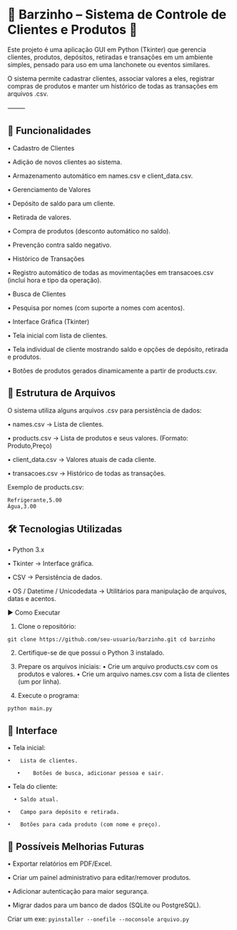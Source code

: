 # 💎 Barzinho – Sistema de Controle de Clientes e Produtos 💎

Este projeto é uma aplicação GUI em Python (Tkinter) que gerencia clientes, produtos, depósitos, retiradas e transações em um ambiente simples, pensado para uso em uma lanchonete ou eventos similares.

O sistema permite cadastrar clientes, associar valores a eles, registrar compras de produtos e manter um histórico de todas as transações em arquivos .csv.

⸻

## 🚀 Funcionalidades

• Cadastro de Clientes

• Adição de novos clientes ao sistema.

•	Armazenamento automático em names.csv e client_data.csv.

•	Gerenciamento de Valores

•	Depósito de saldo para um cliente.

•	Retirada de valores.

•	Compra de produtos (desconto automático no saldo).

•	Prevenção contra saldo negativo.

•	Histórico de Transações

•	Registro automático de todas as movimentações em transacoes.csv (inclui hora e tipo da operação).

•	Busca de Clientes

•	Pesquisa por nomes (com suporte a nomes com acentos).

•	Interface Gráfica (Tkinter)

•	Tela inicial com lista de clientes.

•	Tela individual de cliente mostrando saldo e opções de depósito, retirada e produtos.

•	Botões de produtos gerados dinamicamente a partir de products.csv.



## 📂 Estrutura de Arquivos

O sistema utiliza alguns arquivos .csv para persistência de dados:

•	names.csv → Lista de clientes.

•	products.csv → Lista de produtos e seus valores. (Formato: Produto,Preço)

•	client_data.csv → Valores atuais de cada cliente.

•	transacoes.csv → Histórico de todas as transações.

Exemplo de products.csv:
```
Refrigerante,5.00
Água,3.00
```

## 🛠️ Tecnologias Utilizadas

•	Python 3.x

•	Tkinter → Interface gráfica.

•	CSV → Persistência de dados.

•	OS / Datetime / Unicodedata → Utilitários para manipulação de arquivos, datas e acentos.



▶️ Como Executar
1.	Clone o repositório:

`git clone https://github.com/seu-usuario/barzinho.git
cd barzinho`

2.	Certifique-se de que possui o Python 3 instalado.
	
3.	Prepare os arquivos iniciais:
	•	Crie um arquivo products.csv com os produtos e valores.
	•	Crie um arquivo names.csv com a lista de clientes (um por linha).
	
4.	Execute o programa:

`python main.py`

## 📸 Interface
•	Tela inicial:
	
    •	Lista de clientes.

	   •	Botões de busca, adicionar pessoa e sair.

•	Tela do cliente:

	  •	Saldo atual.

  	•	Campo para depósito e retirada.

  	•	Botões para cada produto (com nome e preço).


## 🔮 Possíveis Melhorias Futuras

•	Exportar relatórios em PDF/Excel.

•	Criar um painel administrativo para editar/remover produtos.

• Adicionar autenticação para maior segurança.

•	Migrar dados para um banco de dados (SQLite ou PostgreSQL).

Criar um exe: `pyinstaller --onefile --noconsole arquivo.py`


